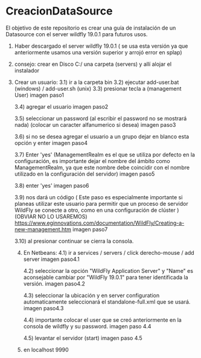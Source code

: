 # CreacionDataSource
El objetivo de este repositorio es crear una guía de instalación de un Datasource con el server wildfly 19.0.1 para futuros usos.

1) Haber descargado el server wildfly 19.0.1 ( se usa esta versión ya que anteriormente usamos una versión superior y arrojó error en splap)
2) consejo: crear en Disco C:/ una carpeta (servers) y allí alojar el instalador

3) Crear un usuario:
   3.1) ir a la carpeta bin
   3.2) ejecutar add-user.bat  (windows)  /  add-user.sh (unix)
   3.3) presionar tecla a (management User)
   imagen paso1

   3.4) agregar el usuario
   imagen paso2

   3.5) seleccionar un password (al escribir el password no se mostrará nada) (colocar un caracter alfanumerico si desea)
   imagen paso3

   3.6) si no se desea agregar el usuario a un grupo dejar en blanco esta opción y enter
   imagen paso4

   3.7) Enter 'yes' (ManagementRealm es el que se utiliza por defecto en la configuración, es importante dejar el nombre del ámbito como ManagementRealm, ya que este nombre debe coincidir con el nombre utilizado en la configuración del servidor)
   imagen paso5

   3.8) enter 'yes'
   imagen paso6

   3.9) nos dará un código ( Este paso es especialmente importante si planeas utilizar este usuario para permitir que un proceso de servidor WildFly se conecte a otro, como en una configuración de clúster ) (OBVIAR NO LO USAREMOS)
   https://www.eginnovations.com/documentation/WildFly/Creating-a-new-management.htm
    imagen paso7

   3.10) al presionar continuar se cierra la consola.

   
   
   4) En Netbeans:
      4.1) ir a services / servers / click derecho-mouse / add server
      imagen paso4.1

      4.2) seleccionar la opción "WildFly Application Server" y "Name" es aconsejable cambiar por "WildFly 19.0.1" para tener
           identificada la versión.
      imagen paso4.2

      4.3) seleccionar la ubicación y en server configuration automaticamente seleccionará el standalone-full.xml que se usará.
      imagen paso4.3

      4.4) importante colocar el user que se creó anteriormente en la consola de wildfly y su password.
      imagen paso 4.4

      4.5) levantar el servidor (start)
      imagen paso 4.5



   6) en localhost 9990
            

      
   
